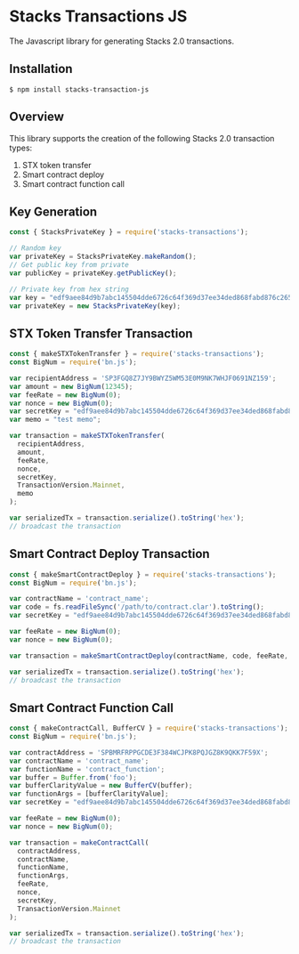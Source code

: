 # Stacks Transactions JS
The Javascript library for generating Stacks 2.0 transactions. 

## Installation

```
$ npm install stacks-transaction-js
```

## Overview
This library supports the creation of the following Stacks 2.0 transaction types:

1. STX token transfer
2. Smart contract deploy
3. Smart contract function call

## Key Generation
```javascript
const { StacksPrivateKey } = require('stacks-transactions');

// Random key
var privateKey = StacksPrivateKey.makeRandom();
// Get public key from private
var publicKey = privateKey.getPublicKey();

// Private key from hex string
var key = "edf9aee84d9b7abc145504dde6726c64f369d37ee34ded868fabd876c26570bc01";
var privateKey = new StacksPrivateKey(key);
```

## STX Token Transfer Transaction
```javascript
const { makeSTXTokenTransfer } = require('stacks-transactions');
const BigNum = require('bn.js');

var recipientAddress = 'SP3FGQ8Z7JY9BWYZ5WM53E0M9NK7WHJF0691NZ159';
var amount = new BigNum(12345);
var feeRate = new BigNum(0);
var nonce = new BigNum(0);
var secretKey = "edf9aee84d9b7abc145504dde6726c64f369d37ee34ded868fabd876c26570bc01";
var memo = "test memo";

var transaction = makeSTXTokenTransfer(
  recipientAddress,
  amount,
  feeRate,
  nonce,
  secretKey,
  TransactionVersion.Mainnet,
  memo
);

var serializedTx = transaction.serialize().toString('hex');
// broadcast the transaction
```

## Smart Contract Deploy Transaction
```javascript
const { makeSmartContractDeploy } = require('stacks-transactions');
const BigNum = require('bn.js');

var contractName = 'contract_name';
var code = fs.readFileSync('/path/to/contract.clar').toString();
var secretKey = "edf9aee84d9b7abc145504dde6726c64f369d37ee34ded868fabd876c26570bc01";

var feeRate = new BigNum(0);
var nonce = new BigNum(0);

var transaction = makeSmartContractDeploy(contractName, code, feeRate, nonce, secretKey, TransactionVersion.Mainnet);

var serializedTx = transaction.serialize().toString('hex');
// broadcast the transaction
```

## Smart Contract Function Call

```javascript
const { makeContractCall, BufferCV } = require('stacks-transactions');
const BigNum = require('bn.js');

var contractAddress = 'SPBMRFRPPGCDE3F384WCJPK8PQJGZ8K9QKK7F59X';
var contractName = 'contract_name';
var functionName = 'contract_function';
var buffer = Buffer.from('foo');
var bufferClarityValue = new BufferCV(buffer);
var functionArgs = [bufferClarityValue];
var secretKey = "edf9aee84d9b7abc145504dde6726c64f369d37ee34ded868fabd876c26570bc01";

var feeRate = new BigNum(0);
var nonce = new BigNum(0);

var transaction = makeContractCall(
  contractAddress,
  contractName,
  functionName,
  functionArgs,
  feeRate,
  nonce,
  secretKey,
  TransactionVersion.Mainnet
);

var serializedTx = transaction.serialize().toString('hex');
// broadcast the transaction
```

